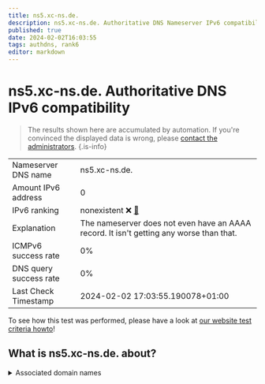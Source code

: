 ```yaml
---
title: ns5.xc-ns.de.
description: ns5.xc-ns.de. Authoritative DNS Nameserver IPv6 compatibility
published: true
date: 2024-02-02T16:03:55
tags: authdns, rank6
editor: markdown
---
```


# ns5.xc-ns.de. Authoritative DNS IPv6 compatibility

> The results shown here are accumulated by automation. If you're convinced the displayed data is wrong, please [contact the administrators](/howto/chat). 
{.is-info}




|   |   |
| - | - |
| Nameserver DNS name | ns5.xc-ns.de.
| Amount IPv6 address | 0
| IPv6 ranking | nonexistent :x: [🔗](/howto/ranking) |
| Explanation | The nameserver does not even have an AAAA record. It isn't getting any worse than that. |
| ICMPv6 success rate | 0%|
| DNS query success rate | 0% |
| Last Check Timestamp | 2024-02-02 17:03:55.190078+01:00 |

To see how this test was performed, please have a look at [our website test criteria howto](/howto/testcriteria/authdns)!


## What is ns5.xc-ns.de. about?






<details>
<summary>Associated domain names</summary>

www.volkswagen-group.com

audi.de

www.provinzial.de

www.audi.com

www.vkb.de

</details>
